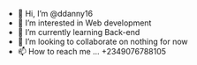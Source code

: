 - 👋 Hi, I’m @ddanny16
- 👀 I’m interested in Web development
- 🌱 I’m currently learning Back-end
- 💞️ I’m looking to collaborate on nothing for now
- 📫 How to reach me ... +2349076788105

<!---
ddanny16/ddanny16 is a ✨ special ✨ repository because its `README.md` (this file) appears on your GitHub profile.
You can click the Preview link to take a look at your changes.
--->
